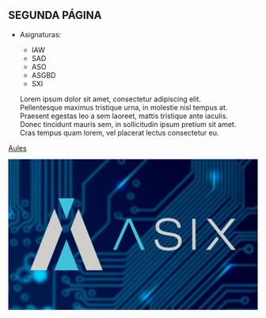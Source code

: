 ## SEGUNDA PÁGINA



+ Asignaturas:
  + IAW
  + SAD
  + ASO
  + ASGBD
  + SXI
  

  Lorem ipsum dolor sit amet, consectetur adipiscing elit. <br>
Pellentesque maximus tristique urna, in molestie nisl tempus at. <br>
Praesent egestas leo a sem laoreet, mattis tristique ante iaculis. <br>
Donec tincidunt mauris sem, in sollicitudin ipsum pretium sit amet. <br> 
Cras tempus quam lorem, vel placerat lectus consectetur eu.


[Aules](https://aules.edu.gva.es/fp/login/index.php)




![ASIX](./../img/asix.jpg)
